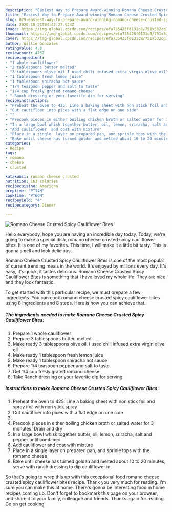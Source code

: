 ```yaml
---
description: "Easiest Way to Prepare Award-winning Romano Cheese Crusted Spicy Cauliflower  Bites"
title: "Easiest Way to Prepare Award-winning Romano Cheese Crusted Spicy Cauliflower  Bites"
slug: 829-easiest-way-to-prepare-award-winning-romano-cheese-crusted-spicy-cauliflower-bites
date: 2020-10-21T04:47:27.924Z
image: https://img-global.cpcdn.com/recipes/efa735425f6131c8/751x532cq70/romano-cheese-crusted-spicy-cauliflower-bites-recipe-main-photo.jpg
thumbnail: https://img-global.cpcdn.com/recipes/efa735425f6131c8/751x532cq70/romano-cheese-crusted-spicy-cauliflower-bites-recipe-main-photo.jpg
cover: https://img-global.cpcdn.com/recipes/efa735425f6131c8/751x532cq70/romano-cheese-crusted-spicy-cauliflower-bites-recipe-main-photo.jpg
author: Willie Gonzales
ratingvalue: 4.8
reviewcount: 4757
recipeingredient:
- "1 whole cauliflower"
- "3 tablespoons butter melted"
- "3 tablespoons olive oil I used chili infused extra virgin olive oil"
- "1 tablespoon fresh lemon juice"
- "1 tablespoon shiracha hot sauce"
- "1/4 teaspoon pepper and salt to taste"
- "1/4 cup fresly grated romano cheese"
- " Ranch dressing or your favorite dip for serving"
recipeinstructions:
- "Preheat the oven to 425. Line a baking sheet with non stick foil and spray ifoil with non stick spray"
- "Cut cautifloer into pices with a flat edge on one side"
- ""
- "Precook pieces in either boiling chicken broth or salted water for 3 monutes. Drain and dry"
- "In a large bowl whisk together butter, oil, lemon, sriracha, salt and pepper until combined"
- "Add cauliflower  and coat with mixture"
- "Place in a single  layer on prepared pan, and sprinle tops with the romamo cheese"
- "Bake until cheese has turned golden and melted about 10 to 20 minutes, serve with ranch dressing to dip cauliflower  in."
categories:
- Recipe
tags:
- romano
- cheese
- crusted

katakunci: romano cheese crusted 
nutrition: 163 calories
recipecuisine: American
preptime: "PT14M"
cooktime: "PT60M"
recipeyield: "4"
recipecategory: Dinner

---
```



![Romano Cheese Crusted Spicy Cauliflower  Bites](https://img-global.cpcdn.com/recipes/efa735425f6131c8/751x532cq70/romano-cheese-crusted-spicy-cauliflower-bites-recipe-main-photo.jpg)

Hello everybody, hope you are having an incredible day today. Today, we're going to make a special dish, romano cheese crusted spicy cauliflower  bites. It is one of my favorites. This time, I will make it a little bit tasty. This is gonna smell and look delicious.

Romano Cheese Crusted Spicy Cauliflower  Bites is one of the most popular of current trending meals in the world. It's enjoyed by millions every day. It's easy, it's quick, it tastes delicious. Romano Cheese Crusted Spicy Cauliflower  Bites is something that I have loved my whole life. They are nice and they look fantastic.




To get started with this particular recipe, we must prepare a few ingredients. You can cook romano cheese crusted spicy cauliflower  bites using 8 ingredients and 8 steps. Here is how you can achieve that.

<!--inarticleads1-->

##### The ingredients needed to make Romano Cheese Crusted Spicy Cauliflower  Bites:

1. Prepare 1 whole cauliflower
1. Prepare 3 tablespoons butter, melted
1. Make ready 3 tablespoons olive oil, I used chili infused extra virgin olive oil
1. Make ready 1 tablespoon fresh lemon juice
1. Make ready 1 tablespoon shiracha hot sauce
1. Prepare 1/4 teaspoon pepper and salt to taste
1. Get 1/4 cup fresly grated romano cheese
1. Take  Ranch dressing or your favorite dip for serving




<!--inarticleads2-->

##### Instructions to make Romano Cheese Crusted Spicy Cauliflower  Bites:

1. Preheat the oven to 425. Line a baking sheet with non stick foil and spray ifoil with non stick spray
1. Cut cautifloer into pices with a flat edge on one side
1. 
1. Precook pieces in either boiling chicken broth or salted water for 3 monutes. Drain and dry
1. In a large bowl whisk together butter, oil, lemon, sriracha, salt and pepper until combined
1. Add cauliflower  and coat with mixture
1. Place in a single  layer on prepared pan, and sprinle tops with the romamo cheese
1. Bake until cheese has turned golden and melted about 10 to 20 minutes, serve with ranch dressing to dip cauliflower  in.




So that's going to wrap this up with this exceptional food romano cheese crusted spicy cauliflower  bites recipe. Thank you very much for reading. I'm sure you can make this at home. There's gonna be interesting food in home recipes coming up. Don't forget to bookmark this page on your browser, and share it to your family, colleague and friends. Thanks again for reading. Go on get cooking!
